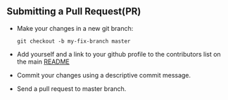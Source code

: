 ## Submitting a Pull Request(PR)

* Make your changes in a new git branch:

     ```shell
     git checkout -b my-fix-branch master
     ```
* Add yourself and a link to your github profile to the contributors list on the main [README](https://github.com/Yonet/Angular-Interview-Questions#contributors)

* Commit your changes using a descriptive commit message.

* Send a pull request to master branch.
